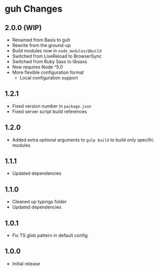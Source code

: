 # guh Changes

## 2.0.0 (WIP)
- Renamed from Basis to guh
- Rewrite from the ground-up
- Build modules now in `node_modules/@build`
- Switched from LiveReload to BrowserSync
- Switched from Ruby Sass to libsass
- Now requires Node ^5.0
- More flexible configuration format
	- Local configuration support

## 1.2.1
- Fixed version number in `package.json`
- Fixed server script build references

## 1.2.0
- Added extra optional arguments to `gulp build` to build only specific modules

## 1.1.1
- Updated dependencies

## 1.1.0
- Cleaned up typings folder
- Updated dependencies

## 1.0.1
- Fix TS glob pattern in default config

## 1.0.0
- Initial release